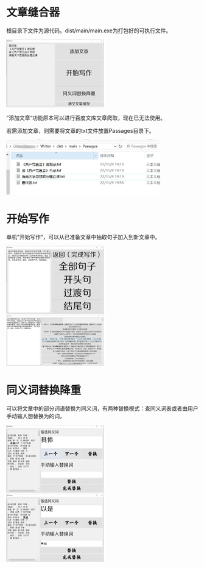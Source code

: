 # 文章缝合器

根目录下文件为源代码。dist/main/main.exe为打包好的可执行文件。

<img src="img/2.jpg" style="zoom:25%;" />

”添加文章“功能原本可以进行百度文库文章爬取，现在已无法使用。

若需添加文章，则需要将文章的txt文件放置Passages目录下。

<img src="img/1.jpg" style="zoom: 50%;" />

# 开始写作

单机”开始写作“，可以从已准备文章中抽取句子加入到新文章中。

<img src="img/4.jpg" style="zoom:25%;" />

<img src="img/3.jpg" style="zoom:25%;" />

# 同义词替换降重

可以将文章中的部分词语替换为同义词，有两种替换模式：查同义词表或者由用户手动输入想替换为的词。

<img src="img/5.jpg" style="zoom:25%;" />

<img src="img/7.jpg" style="zoom:25%;" />